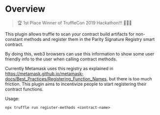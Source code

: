 # Overview

> 🏆 1st Place Winner of TruffleCon 2019 Hackathon!!! 🎉🎉🎉

This plugin allows truffle to scan your contract build artifacts for non-constant methods and register them in the Parity Signature Registry smart contract.

By doing this, web3 browsers can use this information to show some user friendly info to the user when calling contract methods.

Currently Metamask uses this registry as explained in https://metamask.github.io/metamask-docs/Best_Practices/Registering_Function_Names, but there is too much friction. This plugin aims to incentivize people to start registering their contract functions.

Usage:

```
npx truffle run register-methods <contract-name>
```
